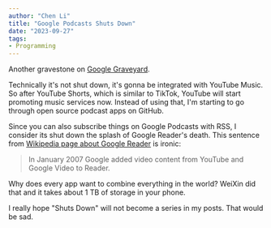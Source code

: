 ```yaml
---
author: "Chen Li"
title: "Google Podcasts Shuts Down"
date: "2023-09-27"
tags: 
- Programming
---
```


Another gravestone on [Google Graveyard](https://killedbygoogle.com/).

Technically it's not shut down, it's gonna be integrated with YouTube Music. So after YouTube Shorts, which is similar to TikTok, YouTube will start promoting music services now. Instead of using that, I'm starting to go through open source podcast apps on GitHub.

Since you can also subscribe things on Google Podcasts with RSS, I consider its shut down the splash of Google Reader's death. This sentence from [Wikipedia page about Google Reader](https://en.wikipedia.org/wiki/Google_Reader) is ironic:

>In January 2007 Google added video content from YouTube and Google Video to Reader.

Why does every app want to combine everything in the world? WeiXin did that and it takes about 1 TB of storage in your phone.

I really hope "Shuts Down" will not become a series in my posts. That would be sad.